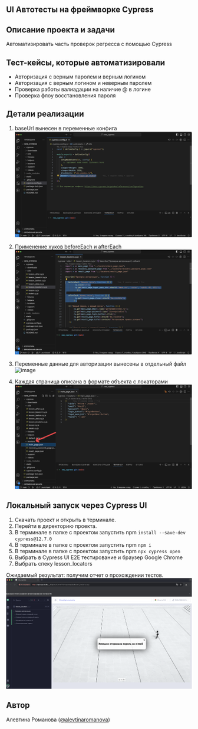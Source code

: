 <h2>UI Автотесты на фреймворке Cypress</h2>

## Описание проекта и задачи
Автоматизировать часть проверок регресса с помощью Cypress

## Тест-кейсы, которые автоматизировали
* Авторизация с верным паролем и верным логином
* Авторизация c верным логином и неверным паролем
* Проверка работы валиадации на наличие @ в логине
* Проверка флоу восстановления пароля

## Детали реализации

1. baseUrl вынесен в переменные конфига
![image](https://raw.githubusercontent.com/AlevtinaRomanova1606/cypress/main/%20cypress.png)

2. Применение хуков beforeEach и afterEach
![image](https://raw.githubusercontent.com/AlevtinaRomanova1606/cypress/main/locators.png)

3. Переменные данные для авторизации вынесены в отдельный файл
![image]([https://raw.githubusercontent.com/AlevtinaRomanova1606/cypress/main/default.png])

4. Каждая страница описана в формате объекта с локаторами
![image](https://raw.githubusercontent.com/AlevtinaRomanova1606/cypress/main/locator.png)

## Локальный запуск через Cypress UI
1. Скачать проект и открыть в терминале.
2. Перейти в директорию проекта.
3. В терминале в папке с проектом запустить npm `install --save-dev cypress@12.7.0`
4. В терминале в папке с проектом запустить npm `npm i`
5. В терминале в папке с проектом запустить npm `npx cypress open`
6. Выбрать в Cypress UI E2E тестирование и браузер Google Chrome
7. Выбрать спеку lesson_locators

Ожидаемый результат: получим отчет о прохождении тестов.
![image](https://raw.githubusercontent.com/AlevtinaRomanova1606/cypress/main/itog.png)


## Автор

Алевтина Романова ([@alevtinaromanova](https://t.me/alevtinaromanova))
